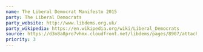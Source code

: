 ```yaml
---
name: The Liberal Democrat Manifesto 2015
party: The Liberal Democrats
party_website: http://www.libdems.org.uk/
party_wikipedia: https://en.wikipedia.org/wiki/Liberal_Democrats
source: https://d3n8a8pro7vhmx.cloudfront.net/libdems/pages/8907/attachments/original/1429028133/Liberal_Democrat_General_Election_Manifesto_2015.pdf?1429028133
priority: 3
---
```

